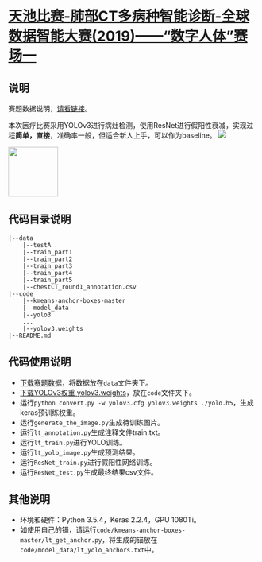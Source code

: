 # [天池比赛-肺部CT多病种智能诊断-全球数据智能大赛(2019)——“数字人体”赛场一](https://tianchi.aliyun.com/competition/entrance/231724/introduction)
## 说明
赛题数据说明，[请看链接](https://tianchi.aliyun.com/competition/entrance/231724/information)。

本次医疗比赛采用YOLOv3进行病灶检测，使用ResNet进行假阳性衰减，实现过程**简单，直接**，准确率一般，但适合新人上手，可以作为baseline。
![](https://github.com/liut969/Tianchi-medical-lung-detect/blob/master/data/lt.jpg?raw=true)

<img src="https://github.com/liut969/Tianchi-medical-lung-detect/blob/master/data/lt.jpg?raw=true" width="100" hegiht="30" align=center />

## 代码目录说明
```
|--data
    |--testA
    |--train_part1
    |--train_part2
    |--train_part3
    |--train_part4
    |--train_part5
    |--chestCT_round1_annotation.csv
|--code
    |--kmeans-anchor-boxes-master
    |--model_data
    |--yolo3
    ...
    |--yolov3.weights
|--README.md
```
## 代码使用说明
- [下载赛题数据](https://tianchi.aliyun.com/competition/entrance/231724/information)，将数据放在```data```文件夹下。
- [下载YOLOv3权重 yolov3.weights](https://pjreddie.com/darknet/yolo/)，放在```code```文件夹下。
- 运行```python convert.py -w yolov3.cfg yolov3.weights ./yolo.h5```，生成keras预训练权重。
- 运行```generate_the_image.py```生成待训练图片。
- 运行```lt_annotation.py```生成注释文件train.txt。
- 运行```lt_train.py```进行YOLO训练。
- 运行```lt_yolo_image.py```生成预测结果。
- 运行```ResNet_train.py```进行假阳性网络训练。
- 运行```ResNet_test.py```生成最终结果csv文件。
## 其他说明
- 环境和硬件：Python 3.5.4，Keras 2.2.4，GPU 1080Ti。
- 如使用自己的锚，请运行```code/kmeans-anchor-boxes-master/lt_get_anchor.py```，将生成的锚放在```code/model_data/lt_yolo_anchors.txt```中。
